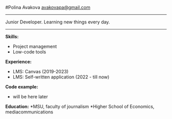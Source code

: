 #Polina Avakova
avakovapa@gmail.com
***
Junior Developer. Learning new things every day. 
***
**Skills:**
* Project management 
* Low-code tools

**Experience:**
* LMS: Canvas (2019-2023)
* LMS: Self-written application (2022 - till now)

**Code example:**
* will be here later

**Education:**
*MSU, faculty of journalism
*Higher School of Economics, mediacommunications